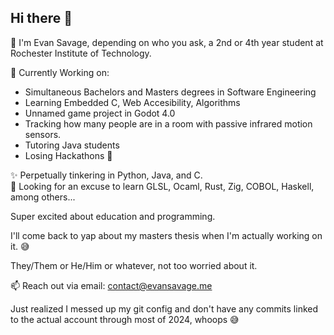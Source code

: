 ## Hi there 👋  
💯 I'm Evan Savage, depending on who you ask, a 2nd or 4th year student at Rochester Institute of Technology.  
  
🔭 Currently Working on:
  - Simultaneous Bachelors and Masters degrees in Software Engineering
  - Learning Embedded C, Web Accesibility, Algorithms
  - Unnamed game project in Godot 4.0
  - Tracking how many people are in a room with passive infrared motion sensors.
  - Tutoring Java students
  - Losing Hackathons 💪

✨ Perpetually tinkering in Python, Java, and C.  
🌱 Looking for an excuse to learn GLSL, Ocaml, Rust, Zig, COBOL, Haskell, among others...  
  
Super excited about education and programming.  
  
I'll come back to yap about my masters thesis when I'm actually working on it. 😅  
  
They/Them or He/Him or whatever, not too worried about it.  
  
📫 Reach out via email: [contact@evansavage.me](mailto:contact@evansavage.me)  
  
Just realized I messed up my git config and don't have any commits linked to the actual account through most of 2024, whoops 😅

